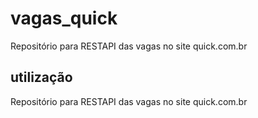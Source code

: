 # vagas_quick
Repositório para RESTAPI das vagas no site quick.com.br

## utilização
Repositório para RESTAPI das vagas no site quick.com.br

